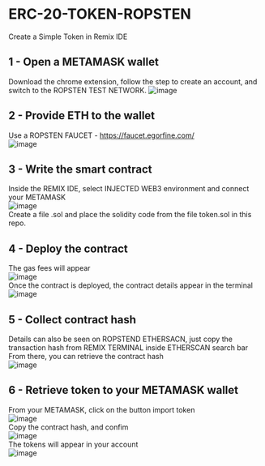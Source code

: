 # ERC-20-TOKEN-ROPSTEN
Create a Simple Token in Remix IDE

## 1 - Open a METAMASK wallet
Download the chrome extension, follow the step to create an account, and switch to the ROPSTEN TEST NETWORK.
![image](https://user-images.githubusercontent.com/84672157/148392801-6ac446a5-0435-48c1-af8d-c841f4e9f7d4.png)

## 2 - Provide ETH to the wallet
Use a ROPSTEN FAUCET - https://faucet.egorfine.com/<br />
![image](https://user-images.githubusercontent.com/84672157/148396822-e77a4294-be4d-465c-8d3f-efe5a6ef32a8.png)

## 3 - Write the smart contract
Inside the REMIX IDE, select INJECTED WEB3 environment and connect your METAMASK<br />
![image](https://user-images.githubusercontent.com/84672157/148502011-192bfe06-23a0-4171-901a-d3735503fdcc.png)<br />
Create a file .sol and place the solidity code from the file token.sol in this repo.

## 4  - Deploy the contract
The gas fees will appear<br />
![image](https://user-images.githubusercontent.com/84672157/148502243-3cc523ee-cc92-41d1-a7a9-014851cf02f1.png)<br />
Once the contract is deployed, the contract details appear in the terminal<br />
![image](https://user-images.githubusercontent.com/84672157/148502615-a78d9fea-8ec0-4f01-9141-272be44bad25.png)<br />

## 5 - Collect contract hash
Details can also be seen on ROPSTEND ETHERSACN, just copy the transaction hash from REMIX TERMINAL inside ETHERSCAN search bar<br />
From there, you can retrieve the contract hash<br />
![image](https://user-images.githubusercontent.com/84672157/148503889-e6b2e496-5a91-46db-9cd8-df208562017d.png)

## 6 - Retrieve token to your METAMASK wallet
From your METAMASK, click on the button import token<br />
![image](https://user-images.githubusercontent.com/84672157/148503922-cd4793a8-3ffc-4fdd-8ed8-a8fb0bfbc3aa.png)<br />
Copy the contract hash, and confim<br />
![image](https://user-images.githubusercontent.com/84672157/148503958-92d55dcf-ce97-4a21-a11b-2c11cf064a65.png)<br />
The tokens will appear in your account<br />
![image](https://user-images.githubusercontent.com/84672157/148503992-4bd30c74-b30a-4db1-992b-443a5e7224f4.png)





